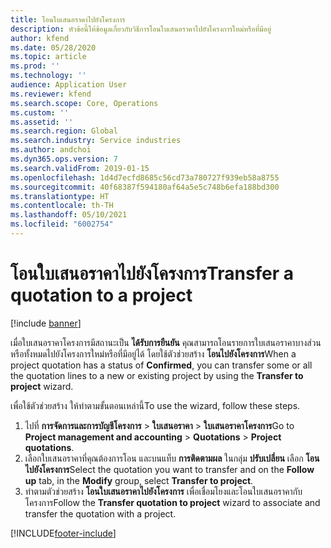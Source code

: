```yaml
---
title: โอนใบเสนอราคาไปยังโครงการ
description: หัวข้อนี้ให้ข้อมูลเกี่ยวกับวิธีการโอนใบเสนอราคาไปยังโครงการใหม่หรือที่มีอยู่
author: kfend
ms.date: 05/28/2020
ms.topic: article
ms.prod: ''
ms.technology: ''
audience: Application User
ms.reviewer: kfend
ms.search.scope: Core, Operations
ms.custom: ''
ms.assetid: ''
ms.search.region: Global
ms.search.industry: Service industries
ms.author: andchoi
ms.dyn365.ops.version: 7
ms.search.validFrom: 2019-01-15
ms.openlocfilehash: 1d4d7ecfd8685c56cd73a780727f939eb58a8755
ms.sourcegitcommit: 40f68387f594180af64a5e5c748b6efa188bd300
ms.translationtype: HT
ms.contentlocale: th-TH
ms.lasthandoff: 05/10/2021
ms.locfileid: "6002754"
---
```

# <a name="transfer-a-quotation-to-a-project"></a><span data-ttu-id="b3928-103">โอนใบเสนอราคาไปยังโครงการ</span><span class="sxs-lookup"><span data-stu-id="b3928-103">Transfer a quotation to a project</span></span>

[!include [banner](../includes/banner.md)]

<span data-ttu-id="b3928-104">เมื่อใบเสนอราคาโครงการมีสถานะเป็น **ได้รับการยืนยัน** คุณสามารถโอนรายการใบเสนอราคาบางส่วนหรือทั้งหมดไปยังโครงการใหม่หรือที่มีอยู่ได้ โดยใช้ตัวช่วยสร้าง **โอนไปยังโครงการ**</span><span class="sxs-lookup"><span data-stu-id="b3928-104">When a project quotation has a status of **Confirmed**, you can transfer some or all the quotation lines to a new or existing project by using the **Transfer to project** wizard.</span></span> 

<span data-ttu-id="b3928-105">เพื่อใช้ตัวช่วยสร้าง ให้ทำตามขั้นตอนเหล่านี้</span><span class="sxs-lookup"><span data-stu-id="b3928-105">To use the wizard, follow these steps.</span></span>

1. <span data-ttu-id="b3928-106">ไปที่ **การจัดการและการบัญชีโครงการ** > **ใบเสนอราคา** > **ใบเสนอราคาโครงการ**</span><span class="sxs-lookup"><span data-stu-id="b3928-106">Go to **Project management and accounting** > **Quotations** > **Project quotations**.</span></span>
2. <span data-ttu-id="b3928-107">เลือกใบเสนอราคาที่คุณต้องการโอน และบนแท็บ **การติดตามผล** ในกลุ่ม **ปรับเปลี่ยน** เลือก **โอนไปยังโครงการ**</span><span class="sxs-lookup"><span data-stu-id="b3928-107">Select the quotation you want to transfer and on the **Follow up** tab, in the **Modify** group, select **Transfer to project**.</span></span>
3. <span data-ttu-id="b3928-108">ทำตามตัวช่วยสร้าง **โอนใบเสนอราคาไปยังโครงการ**  เพื่อเชื่อมโยงและโอนใบเสนอราคากับโครงการ</span><span class="sxs-lookup"><span data-stu-id="b3928-108">Follow the **Transfer quotation to project** wizard to associate and transfer the quotation with a project.</span></span>


[!INCLUDE[footer-include](../includes/footer-banner.md)]
